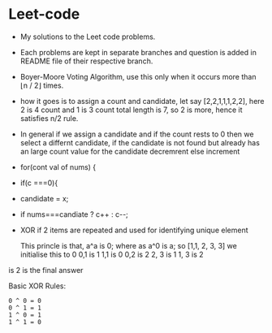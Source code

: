 # Leet-code
* My solutions to the Leet code problems.
* Each problems are kept in separate branches and question is added in README file of their respective branch.

* Boyer-Moore Voting Algorithm, use this only when it occurs more than ⌊n / 2⌋ times.
*   how it goes is to assign a count and candidate,  let say [2,2,1,1,1,2,2], here 2 is 4 count and 1 is 3 count total length is 7, so 2 is more, hence it satisfies n/2 rule.
*   In general if we assign a candidate and if the count rests to 0 then we select a differnt candidate, if the candidate is not found but already has an large count value for the candidate decremrent else increment

*   for(cont val of nums) {
*   if(c ===0){
*   candidate = x;

*   if nums===candiate ? c++ : c--;

* XOR if 2 items are repeated and used for identifying unique element

  This princle is that, a^a is 0;
  where as a^0 is a;
so [1,1, 2, 3, 3]
we initialise this to 0
0,1 is 1
1,1 is 0
0,2 is 2
2, 3 is 1
1, 3 is 2

is 2 is the final answer

Basic XOR Rules:

    0 ^ 0 = 0
    0 ^ 1 = 1
    1 ^ 0 = 1
    1 ^ 1 = 0
  
